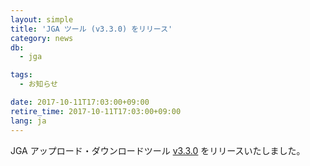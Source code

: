 ```yaml
---
layout: simple
title: 'JGA ツール (v3.3.0) をリリース'
category: news
db:
  - jga

tags:
  - お知らせ

date: 2017-10-11T17:03:00+09:00
retire_time: 2017-10-11T17:03:00+09:00
lang: ja
---
```


<p>JGA アップロード・ダウンロードツール <a href="/jga/submission-step.html#JGA_submission_tool">v3.3.0</a> をリリースいたしました。</p>
